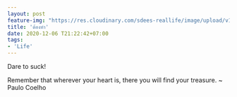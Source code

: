 ```yaml
---
layout: post
feature-img: "https://res.cloudinary.com/sdees-reallife/image/upload/v1555658919/sample_feature_img.png"
title: 'ต้องทำ'
date: 2020-12-06 T21:22:42+07:00
tags:
- 'Life'
---
```

Dare to suck!

<i class="fa fa-child" style="color:plum"></i>

Remember that wherever your heart is, there you will find your treasure. ~ Paulo Coelho
